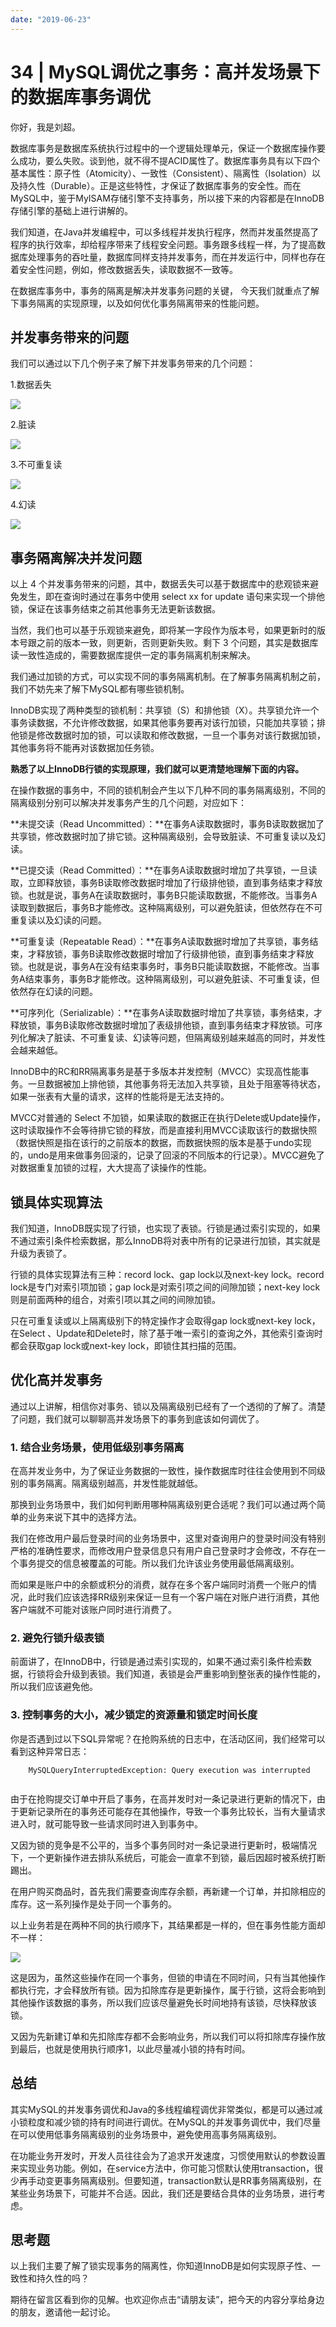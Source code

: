 ```yaml
---
date: "2019-06-23"
---  
```

      
# 34 | MySQL调优之事务：高并发场景下的数据库事务调优
你好，我是刘超。

数据库事务是数据库系统执行过程中的一个逻辑处理单元，保证一个数据库操作要么成功，要么失败。谈到他，就不得不提ACID属性了。数据库事务具有以下四个基本属性：原子性（Atomicity）、一致性（Consistent）、隔离性（Isolation）以及持久性（Durable）。正是这些特性，才保证了数据库事务的安全性。而在MySQL中，鉴于MyISAM存储引擎不支持事务，所以接下来的内容都是在InnoDB存储引擎的基础上进行讲解的。

我们知道，在Java并发编程中，可以多线程并发执行程序，然而并发虽然提高了程序的执行效率，却给程序带来了线程安全问题。事务跟多线程一样，为了提高数据库处理事务的吞吐量，数据库同样支持并发事务，而在并发运行中，同样也存在着安全性问题，例如，修改数据丢失，读取数据不一致等。

在数据库事务中，事务的隔离是解决并发事务问题的关键， 今天我们就重点了解下事务隔离的实现原理，以及如何优化事务隔离带来的性能问题。

## 并发事务带来的问题

我们可以通过以下几个例子来了解下并发事务带来的几个问题：

1.数据丢失

![](./httpsstatic001geekbangorgresourceimagedb7ddb7d28a1f27d46cf534064ab4e74f47d.jpg)

2.脏读

![](./httpsstatic001geekbangorgresourceimaged74cd717c7e782620d2e46beb070dbc8154c.jpg)

3.不可重复读

![](./httpsstatic001geekbangorgresourceimage619a6173739ee9a5d7e26c8b00f2ed8d9e9a.jpg)

4.幻读

![](./httpsstatic001geekbangorgresourceimage28b6280826363e1d5a3e64529dfd3443e5b6.jpg)

## 事务隔离解决并发问题

以上 4 个并发事务带来的问题，其中，数据丢失可以基于数据库中的悲观锁来避免发生，即在查询时通过在事务中使用 select xx for update 语句来实现一个排他锁，保证在该事务结束之前其他事务无法更新该数据。

<!-- [[[read_end]]] -->

当然，我们也可以基于乐观锁来避免，即将某一字段作为版本号，如果更新时的版本号跟之前的版本一致，则更新，否则更新失败。剩下 3 个问题，其实是数据库读一致性造成的，需要数据库提供一定的事务隔离机制来解决。

我们通过加锁的方式，可以实现不同的事务隔离机制。在了解事务隔离机制之前，我们不妨先来了解下MySQL都有哪些锁机制。

InnoDB实现了两种类型的锁机制：共享锁（S）和排他锁（X）。共享锁允许一个事务读数据，不允许修改数据，如果其他事务要再对该行加锁，只能加共享锁；排他锁是修改数据时加的锁，可以读取和修改数据，一旦一个事务对该行数据加锁，其他事务将不能再对该数据加任务锁。

**熟悉了以上InnoDB行锁的实现原理，我们就可以更清楚地理解下面的内容。**

在操作数据的事务中，不同的锁机制会产生以下几种不同的事务隔离级别，不同的隔离级别分别可以解决并发事务产生的几个问题，对应如下：

**未提交读（Read Uncommitted）：**在事务A读取数据时，事务B读取数据加了共享锁，修改数据时加了排它锁。这种隔离级别，会导致脏读、不可重复读以及幻读。

**已提交读（Read Committed）：**在事务A读取数据时增加了共享锁，一旦读取，立即释放锁，事务B读取修改数据时增加了行级排他锁，直到事务结束才释放锁。也就是说，事务A在读取数据时，事务B只能读取数据，不能修改。当事务A读取到数据后，事务B才能修改。这种隔离级别，可以避免脏读，但依然存在不可重复读以及幻读的问题。

**可重复读（Repeatable Read）：**在事务A读取数据时增加了共享锁，事务结束，才释放锁，事务B读取修改数据时增加了行级排他锁，直到事务结束才释放锁。也就是说，事务A在没有结束事务时，事务B只能读取数据，不能修改。当事务A结束事务，事务B才能修改。这种隔离级别，可以避免脏读、不可重复读，但依然存在幻读的问题。

**可序列化（Serializable）：**在事务A读取数据时增加了共享锁，事务结束，才释放锁，事务B读取修改数据时增加了表级排他锁，直到事务结束才释放锁。可序列化解决了脏读、不可重复读、幻读等问题，但隔离级别越来越高的同时，并发性会越来越低。

InnoDB中的RC和RR隔离事务是基于多版本并发控制（MVCC）实现高性能事务。一旦数据被加上排他锁，其他事务将无法加入共享锁，且处于阻塞等待状态，如果一张表有大量的请求，这样的性能将是无法支持的。

MVCC对普通的 Select 不加锁，如果读取的数据正在执行Delete或Update操作，这时读取操作不会等待排它锁的释放，而是直接利用MVCC读取该行的数据快照（数据快照是指在该行的之前版本的数据，而数据快照的版本是基于undo实现的，undo是用来做事务回滚的，记录了回滚的不同版本的行记录）。MVCC避免了对数据重复加锁的过程，大大提高了读操作的性能。

## 锁具体实现算法

我们知道，InnoDB既实现了行锁，也实现了表锁。行锁是通过索引实现的，如果不通过索引条件检索数据，那么InnoDB将对表中所有的记录进行加锁，其实就是升级为表锁了。

行锁的具体实现算法有三种：record lock、gap lock以及next-key lock。record lock是专门对索引项加锁；gap lock是对索引项之间的间隙加锁；next-key lock则是前面两种的组合，对索引项以其之间的间隙加锁。

只在可重复读或以上隔离级别下的特定操作才会取得gap lock或next-key lock，在Select 、Update和Delete时，除了基于唯一索引的查询之外，其他索引查询时都会获取gap lock或next-key lock，即锁住其扫描的范围。

## 优化高并发事务

通过以上讲解，相信你对事务、锁以及隔离级别已经有了一个透彻的了解了。清楚了问题，我们就可以聊聊高并发场景下的事务到底该如何调优了。

### 1\. 结合业务场景，使用低级别事务隔离

在高并发业务中，为了保证业务数据的一致性，操作数据库时往往会使用到不同级别的事务隔离。隔离级别越高，并发性能就越低。

那换到业务场景中，我们如何判断用哪种隔离级别更合适呢？我们可以通过两个简单的业务来说下其中的选择方法。

我们在修改用户最后登录时间的业务场景中，这里对查询用户的登录时间没有特别严格的准确性要求，而修改用户登录信息只有用户自己登录时才会修改，不存在一个事务提交的信息被覆盖的可能。所以我们允许该业务使用最低隔离级别。

而如果是账户中的余额或积分的消费，就存在多个客户端同时消费一个账户的情况，此时我们应该选择RR级别来保证一旦有一个客户端在对账户进行消费，其他客户端就不可能对该账户同时进行消费了。

### 2\. 避免行锁升级表锁

前面讲了，在InnoDB中，行锁是通过索引实现的，如果不通过索引条件检索数据，行锁将会升级到表锁。我们知道，表锁是会严重影响到整张表的操作性能的，所以我们应该避免他。

### 3\. 控制事务的大小，减少锁定的资源量和锁定时间长度

你是否遇到过以下SQL异常呢？在抢购系统的日志中，在活动区间，我们经常可以看到这种异常日志：

```
    MySQLQueryInterruptedException: Query execution was interrupted
    

```

由于在抢购提交订单中开启了事务，在高并发时对一条记录进行更新的情况下，由于更新记录所在的事务还可能存在其他操作，导致一个事务比较长，当有大量请求进入时，就可能导致一些请求同时进入到事务中。

又因为锁的竞争是不公平的，当多个事务同时对一条记录进行更新时，极端情况下，一个更新操作进去排队系统后，可能会一直拿不到锁，最后因超时被系统打断踢出。

在用户购买商品时，首先我们需要查询库存余额，再新建一个订单，并扣除相应的库存。这一系列操作是处于同一个事务的。

以上业务若是在两种不同的执行顺序下，其结果都是一样的，但在事务性能方面却不一样：

![](./httpsstatic001geekbangorgresourceimage0c270c60d5685aa881cf66be43c6c4529927.jpg)

这是因为，虽然这些操作在同一个事务，但锁的申请在不同时间，只有当其他操作都执行完，才会释放所有锁。因为扣除库存是更新操作，属于行锁，这将会影响到其他操作该数据的事务，所以我们应该尽量避免长时间地持有该锁，尽快释放该锁。

又因为先新建订单和先扣除库存都不会影响业务，所以我们可以将扣除库存操作放到最后，也就是使用执行顺序1，以此尽量减小锁的持有时间。

## 总结

其实MySQL的并发事务调优和Java的多线程编程调优非常类似，都是可以通过减小锁粒度和减少锁的持有时间进行调优。在MySQL的并发事务调优中，我们尽量在可以使用低事务隔离级别的业务场景中，避免使用高事务隔离级别。

在功能业务开发时，开发人员往往会为了追求开发速度，习惯使用默认的参数设置来实现业务功能。例如，在service方法中，你可能习惯默认使用transaction，很少再手动变更事务隔离级别。但要知道，transaction默认是RR事务隔离级别，在某些业务场景下，可能并不合适。因此，我们还是要结合具体的业务场景，进行考虑。

## 思考题

以上我们主要了解了锁实现事务的隔离性，你知道InnoDB是如何实现原子性、一致性和持久性的吗？

期待在留言区看到你的见解。也欢迎你点击“请朋友读”，把今天的内容分享给身边的朋友，邀请他一起讨论。